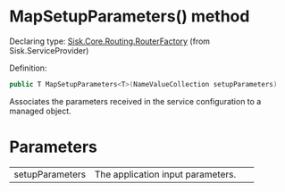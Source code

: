 <!--

Copyrights 2023 Sisk Framework - CypherPotato
Published under MIT license

!!! DO NOT EDIT THIS FILE !!!
This file was generated by a tool in the Sisk package. To edit the information in this documentation,
edit the XML documentation present in the Sisk source code.

-->


# MapSetupParameters() method

Declaring type: [Sisk.Core.Routing.RouterFactory](/read?q=/contents/spec/Sisk.Core.Routing.RouterFactory.md) (from Sisk.ServiceProvider)


Definition:

```cs
public T MapSetupParameters<T>(NameValueCollection setupParameters)
```

Associates the parameters received in the service configuration to a managed object.


# Parameters

<table>
    <tbody>
<tr>
    <td width="33%">setupParameters</td>
    <td>The application input parameters.</td>
</tr>
    </tbody>
</table>
